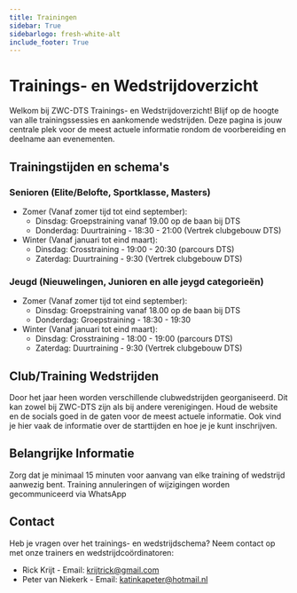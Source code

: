 ```yaml
---
title: Trainingen
sidebar: True
sidebarlogo: fresh-white-alt
include_footer: True
---
```


# Trainings- en Wedstrijdoverzicht
Welkom bij ZWC-DTS Trainings- en Wedstrijdoverzicht!
Blijf op de hoogte van alle trainingssessies en aankomende wedstrijden. 
Deze pagina is jouw centrale plek voor de meest actuele informatie rondom 
de voorbereiding en deelname aan evenementen.

## Trainingstijden en schema's
### Senioren (Elite/Belofte, Sportklasse, Masters)
- Zomer (Vanaf zomer tijd tot eind september):
  - Dinsdag: Groepstraining vanaf 19.00 op de baan bij DTS
  - Donderdag: Duurtraining - 18:30 - 21:00 (Vertrek clubgebouw DTS)
- Winter (Vanaf januari tot eind maart):
  - Dinsdag: Crosstraining - 19:00 - 20:30 (parcours DTS)
  - Zaterdag: Duurtraining - 9:30 (Vertrek clubgebouw DTS)
### Jeugd (Nieuwelingen, Junioren en alle jeygd categorieën)
- Zomer (Vanaf zomer tijd tot eind september):
  - Dinsdag: Groepstraining vanaf 18.00 op de baan bij DTS
  - Donderdag: Groepstraining - 18:30 - 19:30 
- Winter (Vanaf januari tot eind maart):
  - Dinsdag: Crosstraining - 18:00 - 19:00 (parcours DTS)
  - Zaterdag: Duurtraining - 9:30 (Vertrek clubgebouw DTS)

## Club/Training Wedstrijden
Door het jaar heen worden verschillende clubwedstrijden georganiseerd. Dit kan
zowel bij ZWC-DTS zijn als bij andere verenigingen. Houd de website en de socials
goed in de gaten voor de meest actuele informatie. Ook vind je hier vaak de informatie
over de starttijden en hoe je je kunt inschrijven.

## Belangrijke Informatie
Zorg dat je minimaal 15 minuten voor aanvang van elke training of wedstrijd aanwezig bent.
Training annuleringen of wijzigingen worden gecommuniceerd via WhatsApp

## Contact
Heb je vragen over het trainings- en wedstrijdschema? Neem contact op met onze 
trainers en wedstrijdcoördinatoren:

- Rick Krijt - Email: krijtrick@gmail.com 
- Peter van Niekerk - Email: katinkapeter@hotmail.nl 